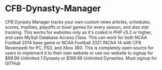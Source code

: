 # CFB-Dynasty-Manager
CFB Dynasty Manager tracks your own custom news articles, schedules, scores, trophies, playoffs or bowl games for every season, and also stat tracking. This works for websites only as it's coded in PHP v5.2 or higher, and uses MySqli Database Access Class. This can work for both NCAA Football 2014 base game or NCAA Football 2021 (NCAA 14 with CFB Revamped) for PC, PS3, and Xbox 360. This is completely open source for users to implement it to their own website or use our website to signup for $99.99 Unlimited 1 Dynasty or $199.99 Unlimited Dynasties. Must signup for GITHub

